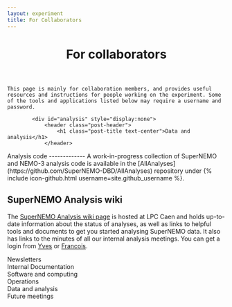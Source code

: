 ```yaml
---
layout: experiment
title: For Collaborators
---
```


<div class="container-fluid" id="top">
<div class="row">
<div class="col-xs-9">


<div id="intro">
    <header class="post-header">
        <h1 class="post-title text-center">For collaborators</h1>
    </header>
    
    This page is mainly for collaboration members, and provides useful resources and instructions for people working on the experiment. Some of the tools and applications listed below may require a username and password.
</div>

<div id="newsletter" style="display:none">
    <header class="post-header">
        <h1 class="post-title text-center">Newsletters</h1>
    </header>
    {% assign letters_by_date = site.newsletters | sort:"date" | reverse %}
    {% for letter in letters_by_date %}
    {% assign index = forloop.index0 %}
    {% if index == 0 %}
<div markdown="1">
## Current newsletter: {{letter.title}}
_(added on {{letter.date | date_to_long_string }})_
{{letter.text}}
</div>
{% endif %}

{% if index == 1 %}
<div markdown="1">
## Previous newsletters
</div>
{% endif %}
    {% if index > 0 %}
    <p>
    <a role="button" data-toggle="collapse" href="#{{letter.title| slugify}}" aria-expanded="false" aria-controls="{{letter.title| slugify}}">{{letter.title}}</a></p>
    {% endif %}
    <div class="collapse" id="{{letter.title| slugify}}">

<div class="well" style="overflow:auto" markdown="1">
## {{letter.title}}

_(added on {{letter.date | date_to_long_string }})_

{{letter.text}}
</div>
    </div>
    {% endfor %}
</div>

<div id="docs" style="display:none">
    <header class="post-header">
        <h1 class="post-title text-center">Internal documentation</h1>
    </header>
<div markdown="1">

## DocDB

For technical notes etc, see [DocDB](http://nile.hep.utexas.edu/DocDB/). To set up an account:

- To sign up, click [here](http://nile.hep.utexas.edu/cgi-bin/DocDB/ut-nemo/public/signup)
- Go to the [main database link](http://nile.hep.utexas.edu/DocDB/)
- Select link _private NEMO documents_
- Use your name and password (created in step 1) to log in
- Add yourself as an author

Next time you log in you can upload documents! Just follow the active options. For security reasons, in about a week, we will certify all new user requests ~24 hrs to be able to upload docs. If you have problems, send an email message to [the administrator](mailto:docdb@hep.utexas.edu).

## SuperNEMO wiki

The [SuperNEMO wiki](https://nemo.lpc-caen.in2p3.fr/wiki) is hosted at LPC Caen and holds up-to-date information about the status of integration, committees, and analyses. You can get a login from [Yves](lemiere@lpccaen.in2p3.fr) or [Francois](mauger@lpccaen.in2p3.fr).

</div>
</div>

<div id="software" style="display:none">
    <header class="post-header">
        <h1 class="post-title text-center">Software and computing</h1>
    </header>
<div markdown="1">

Working with the SuperNEMO software
--------------------------------------------------

All software is available under {% include icon-github.html username=site.github_username %}
    
The main software package for offline work is [Falaise](https://github.com/SuperNEMO-DBD/Falaise).
A guide to installing Falaise on Linux and macOS platforms is available through the dedicated
[Homebrew package manager and repo](https://github.com/SuperNEMO-DBD/brew)
A starter guide to the core simulation, reconstruction and analysis tools available in Falaise
[can be found here](Falaise).
    
Please note that the documentation is always under development, so feature requests
or contributions are welcome. For installation related issues when using `brew`,
use the [SuperNEMO Brew Issue Tracker](https://github.com/SuperNEMO-DBD/brew/issues).
For all issues relating to using Falaise, or installing/developing it locally, [raise an issue on the
Falaise tracker](https://github.com/SuperNEMO-DBD/Falaise/issues)
</div>

                
<div markdown="1">
Getting an account on the CCLyon computing cluster
--------------------------------------------------
The CCLyon computing cluster has a lot of simulation available from the MCC2 Monte Carlo challenge. To use it, you'll first need to get an account.
                
If you already have one, make sure you can access it (and contact <a href="mailto:lemiere@lpccaen.in2p3.fr">Yves</a> if you can't). If need an account follow this procedure:
                
- Visit [this page](https://cctools.in2p3.fr/cclogon/) and fill the form
- In Step 1 choose "Foreign collaborators" as Department and laboratory
- In Step 2 choose "nemo" as group and give a date 3 years from now for the Account's expiration date (leave blank if you have a permanent position)
- In Step 3 download the form, sign in and send it to <a href="mailto:lemiere@lpccaen.in2p3.fr">Yves</a>
                
You should receive your account information in a few days.
<div markdown="1">
Using CCLyon
--------------------------------------------------
[Here](https://doc.cc.in2p3.fr/en:utiliser_le_systeme_batch_ge_depuis_le_centre_de_calcul) are some instructions for logging onto CCLyon and getting started with the batch system that enables you to submit large jobs to the distributed computing cluster.

</div>
<div markdown="1">
Website development
--------------------------------------------------
This site uses [GitHub Pages](https://pages.github.com) to create a static website. It uses the following tools and techniques:
    
- [Jekyll](https://jekyllrb.com) as the site generation engine
- [GitHub Pages](https://pages.github.com) for hosting
- [GFM](https://guides.github.com/features/mastering-markdown/) and [Kramdown](https://kramdown.gettalong.org) for writing/parsing text
- [MathJax](https://www.mathjax.org) for rendering math
    
### Building locally
The website generated by Jekyll can be built and served locally to test changes without making commits upstream. Note that GitHub Pages has a soft limit of 10 rebuilds per hour. Provided you have an install of Ruby 2 or better, including the development headers and library, the workflow is:
    
```console
$ git clone https://github.com/supernemo-dbd/supernemo-dbd.github.io
$ cd supernemo-dbd.github.io
$ ./snjekyll serve
```
    
The last command will download and setup the local Jekyll instance, and start a local isolated webserver at `http://127.0.0.1:4000`. Simply point your favoured browser to this address to view the generated site.
    
The server runs in the foreground and watches the site sources for changes (for example, `index.md`). When a file changes, the server will rebuild the    site automatically, so simply refresh your browser to see the resultant    regenerated site. For example, try making some changes to `index.md`. The server may be shutdown at any point using `Ctrl-C`.
    
Further information on tasks available from `snjekyll` can be seen by running

```console
$ ./snjekyll help
```

Alternately, if you already have a custom Ruby install, e.g. with Home/Linuxbrew you can do

```console
$ git clone {{ site.github.repository_url }}
$ cd {{ site.github.repository_name }}
$ gem install bundler
$ bundle install
$ bundle exec jekyll serve
```
    
In both workflows, the `xz` package installed by Home/Linuxbrew is not compatible with the `nokogiri` gem required by Jekyll, and will cause compiliation of the gem to fail. `snjekyll` will issue a warning about this, but will not take further action. To work around this issue, either do `brew unlink xz` or remove Home/Linuxbrew settings from your environment. The latter may not be possible if you have Homebrew installed in `/usr/local`


### Can we use MathJax and $$\LaTeX$$?

MathJax can support inline math, e.g. $$ 1/x^2 $$, and block equations:

$$
e^{i\pi} + 1 = 0
$$

like the above. Numbered equations, using the AMS math environment:

$$
\begin{equation}
E = mc^2
\label{einstein}
\end{equation}
$$

This should allow a reference (see Equation $$\eqref{einstein}$$) to be inserted.


### Can we use code blocks?
Here's C++:

```cpp
#include <iostream>
  
int main() {
std::cout << "Hello World\n";
}
```
    
and some Python:
    
```python
import os
print('Hello World')
```

        
### Support or Contact
Having trouble with Pages? Check out our [documentation](https://help.github.com/pages) or [contact support](https://github.com/contact) and we’ll help you sort it out.
</div>

</div>


</div>

<div id="ops" style="display:none">
<header class="post-header">
<h1 class="post-title text-center">Operations</h1>
</header>
<div markdown="1">
Working at LSM
-------------

![The view from LSM]({{"assets/modane.jpg"| relative_url }})

As we enter the final stages of construction and commissioning, everyone is welcome and needed at [LSM](http://www.lsm.in2p3.fr). Here are some hints to ensure your trip is drama-free. If you have questions about the integration and running management, contact <a href="mailto:lemiere@lpccaen.in2p3.fr">Yves</a> and <a href="mailto:alessandro.minotti@lapp.in2p3.fr">Alessandro</a>.

### Register on the calendar
There will always be something for you to do! Let us know when you are available to travel to LSM by registering on the [calendar](http://caecalendrier.in2p3.fr/index.php/apps/calendar/). <a href="mailto:lemiere@lpccaen.in2p3.fr">Yves</a> can get you an account. Instructions for the calendar are on [docDB 4555](http://nile.hep.utexas.edu/DocDB/ut-nemo/docs/0045/004555/001/howto.pdf). 
Make sure Yves, <a href="mailto:alessandro.minotti@lapp.in2p3.fr">Alessandro</a> and <a href="mailto:andrea@LAPP.IN2P3.FR">Andrea</a> know which days you will be able to go underground **at least 1 week in advance**, so that they can add you to the LSM calendar and arrange for a driver. If you would like to eat lunch underground, let them know - but it can't be guaranteed, as it depends on driver schedules.

### Going underground
The cars going to the underground lab leave at **8:30am** each day, so be sure to arrive at the surface lab on time. If you plan to stay all day, bring your own lunch - there's a fridge, microwave, kettle and espresso machine underground, as well as clean drinking water (in bottles). 

If you are not eating lunch underground, you will leave for lunch on the surface by 11:30am. If returning to the tunnel for the afternoon, departure will be **1:30pm** from the surface lab.

If you're staying late, you'll need to get permission from the lab management - your driver should be able to help you. The LSM drivers normally leave the underground lab for the evening at around 4:30 or 5pm, but if you have a SuperNEMO driver, you might be able to stay later.

### Training
Before you go underground for the first time, you will need to do some basic safety training, in case there is an emergency in the tunnel. Jean-Lou of LSM leads this training, and you will be able to do it very quickly in the morning before you go underground. You will also need to receive some security paperwork. To get all of this set up, let <a href="mailto:valerie.favre@lsm.fr">Valerie Favre</a> know that you will be going underground for the first time.

### Staying in Modane
You have a few options for accommodation in Modane. The cheapest option is to stay in the LSM dorms. There are 4 rooms in the basement of the surface lab. Each one has its own shower and toilet, and there is a shared kitchen which is stocked with basic cooking equipment. The dorm rooms cost EUR19 per night. To find out about availability and book a room, contact <a href="mailto:valerie.favre@lsm.fr">Valerie Favre</a> at LSM. Alternatively, people choose to stay in Modane itself (walking distance to the lab) or in the nearby ski resort of Aussois, a 10-15 minute drive from the lab. Some hotels we have tried:
- [Hotel Le Commerce](http://www.hotel-le-commerce.net) in Modane
- [Les Voyageurs](https://www.booking.com/hotel/fr/les-voyageurs-modane.en-gb.html) in Modane
- [Les Mottets](http://www.hotel-lesmottets.com) in Aussois
- [Hotel du Soleil](https://www.hotel-du-soleil.com/en) in Aussois

Modane and Aussois both have restaurants, although some of them will be closed in the non-tourist season. Modane's gastronomic district (such as it is) is the street by the railway station. A few we like:
- [Il Peppuccio](https://www.tripadvisor.co.uk/Restaurant_Review-g661682-d2002414-Reviews-Il_Peppuccio-Modane_Savoie_Auvergne_Rhone_Alpes.html) Pizzeria in Modane. No trip to LSM is complete without a Peppuccio pizza. Veggie options available. Gluten-free possible but limited.
- [L'Echappee](https://www.tripadvisor.co.uk/Restaurant_Review-g661682-d3681609-Reviews-L_Echappee-Modane_Savoie_Auvergne_Rhone_Alpes.html) A little more expensive, with French food including Alpine specialities. Go there when you want to celebrate.
- [Pulcinella](http://www.pizzeriapulcinella.fr) A pizzeria that is not Peppuccio. Sometimes open when Peppuccio is closed.
- [Le Perce Neige](http://www.hotel-leperceneige.com) Traditional food of the Savoie region. Lots of cheese. Feels like somebody's living room.
- [L'international](http://www.savoie-mont-blanc.com/en/offre/fiche/restaurant-international/4840124) Turkish food. Exotic by Modane standards!
- [Hotel de la Gare](https://www.hoteldelagare-modane.com) Sells crepes and galettes, among other things.

### Getting to Modane
The easiest way to get to Modane is probably to fly to either Geneva or Lyon St-Exupery, and rent a car. It's around a 2.5-hour drive to the lab from either of these, mostly on motorways, although the travel time can vary significantly with traffic. There is parking at the lab and street parking near the hotels, though finding spaces in downtown Modane can be annoying.

The TGV from Paris Gare-de-Lyon to Turin stops in Modane, but the trains are not frequent. It's about a 4-hour ride from Paris. For more flexibility in timing, you can consider changing at Chambery and using a local train for the Alpine part of the trip. There is also a TGV from the Lyon airport - again, infrequent - if you don't want to drive. Getting to and from Geneva or Turin airports by public transport is harder, but possible.

### Things to consider
It is warm in the tunnel! Choose comfortable and cool clothing to wear under your cleanroom suit. Be sure to stay hydrated. (There is drinking water available underground.) If you will be coming frequently, consider investing in your own pair of steel-toed cleanroom shoes. I use [Honeywell](https://uk.rs-online.com/web/p/safety-shoes-boots/5166644/) brand. Otherwise, you can borrow someone's shoes, but you might not find a pair in your size. The other items of clothing (cleanroom suit, plus disposable hair net, mask, and gloves) are already at the LSM, with a selection of suit and glove sizes available.

When you are underground but not in the cleanroom, you must wear closed-toed shoes. No sandals!

There is no wi-fi underground, but you can connect to the internet using an ethernet cable (in the break room). You should turn off your phone or put it in airplane mode when you are underground, to protect other experiments in the lab.

</div>
</div>
            
            <div id="analysis" style="display:none">
                <header class="post-header">
                    <h1 class="post-title text-center">Data and analysis</h1>
                </header>
<div markdown="1">
Analysis code
-------------
A work-in-progress collection of SuperNEMO and NEMO-3 analysis code is available in the [AllAnalyses](https://github.com/SuperNEMO-DBD/AllAnalyses) repository under {% include icon-github.html username=site.github_username %}.

## SuperNEMO Analysis wiki

The [SuperNEMO Analysis wiki page](https://nemo.lpc-caen.in2p3.fr/wiki/NEMO/SuperNEMO/Analysis) is hosted at LPC Caen and holds up-to-date information about the status of analyses, as well as links to helpful tools and documents to get you started analysing SuperNEMO data.  It also has links to the minutes of all our internal analysis meetings. You can get a login from [Yves](lemiere@lpccaen.in2p3.fr) or [Francois](mauger@lpccaen.in2p3.fr).

</div>
            </div>

<div id="mtg" style="display:none">
    <header class="post-header">
        <h1 class="post-title text-center">Future meetings</h1>
    </header>


<p>All the information you need about the upcoming collaboration meetings</p>
{% assign meetings_by_date = site.meetings | sort:"startdate" |  reverse %}
<div class="container-fluid">
  {% for meeting in meetings_by_date %}
  <div class="row">
    <div class='col-xs-5'>
      <a href="{{ meeting.remoteurl }}" target="_blank"> <img src="{{meeting.thumbnail}}" class="img-thumbnail" alt="{{ meeting.location}} "></a>
        </div>
    <div class='col-xs-7'>
    <p><a href="{{ article.remoteurl }}" target="_blank"> <h2>{{ meeting.location }}</h2></a>  
    {% if meeting.enddate %}{{ meeting.startdate | date: "%A %-d %B " }} to  {{ meeting.enddate | date: "%A %-d %B, %Y" }} 
    {% else %}Week of {{ meeting.startdate | date: "%A %-d %B, %Y" }} {% endif%} 
     (Week {{ meeting.startdate | date: "%U" }})
    <br/>
      <i>{{meeting.abstract}}</i>
      </p>
    </div>
  </div>
  {% endfor %} 
</div>

</div>
</div>

<div class="col-xs-3">
    
<div class="square" style="background-color:var(--first-color);" id="newsletter_btn">
<div class="content">
<div class="table">
<div class="table-cell" >
Newsletters
</div>
</div>
</div>
</div>

<div class="square" style="background-color:var(--second-color);" id="docs_btn">
<div class="content">
<div class="table">
<div class="table-cell">
Internal Documentation
</div>
</div>
</div>
</div>

<div class="square" style="background-color:var(--third-color);" id="software_btn">
<div class="content">
<div class="table">
<div class="table-cell">
Software and computing
</div>
</div>
</div>
</div>

<div class="square" style="background-color:var(--fourth-color);" id="ops_btn">
<div class="content">
<div class="table">
<div class="table-cell">
Operations
</div>
</div>
</div>
</div>

<div class="square" style="background-color:var(--fifth-color);" id="analysis_btn">
<div class="content">
<div class="table">
<div class="table-cell">
Data and analysis
</div>
</div>
</div>
</div>

<div class="square" style="background-color:var(--sixth-color);" id="mtg_btn">
<div class="content">
<div class="table">
<div class="table-cell">
Future meetings
</div>
</div>
</div>
</div>

</div>

</div>
</div>





